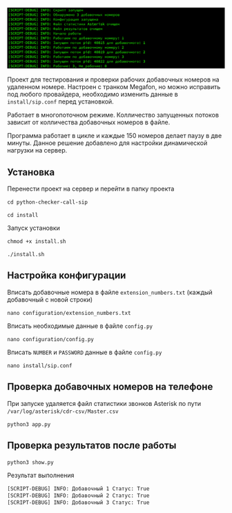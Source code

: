 ![Иллюстрация к проекту](https://github.com/dvdkitay/python-checker-call-sip/blob/master/temp/screen.png)

Проект для тестирования и проверки рабочих добавочных номеров на удаленном номере. Настроен с транком Megafon, но можно исправить под любого провайдера, необходимо изменить данные в `install/sip.conf` перед установкой.

Работает в многопоточном режиме. Колличество запущенных потоков зависит от колличества добавочных номеров в файле.

Программа работает в цикле и каждые 150 номеров делает паузу в две минуты. Данное решение добавлено для настройки динамической нагрузки на сервер.

## Установка

Перенести проект на сервер и перейти в папку проекта

```
cd python-checker-call-sip
```

```
cd install
```

Запуск установки
```
chmod +x install.sh
```

```
./install.sh
```

## Настройка конфигурации 

Вписать добавочные номера в файле `extension_numbers.txt` (каждый добавочный с новой строки)

```
nano configuration/extension_numbers.txt
```

Вписать необходимые данные в файле `config.py`

```
nano configuration/config.py
```

Вписать `NUMBER` и `PASSWORD` данные в файле `config.py`

```
nano install/sip.conf
```

## Проверка добавочных номеров на телефоне

При запуске удаляется файл статистики звонков Asterisk по пути `/var/log/asterisk/cdr-csv/Master.csv`

```
python3 app.py
```

## Проверка результатов после работы

```
python3 show.py
```
Результат выполнения

```
[SCRIPT-DEBUG] INFO: Добавочный 1 Статус: True
[SCRIPT-DEBUG] INFO: Добавочный 2 Статус: True
[SCRIPT-DEBUG] INFO: Добавочный 3 Статус: True
```